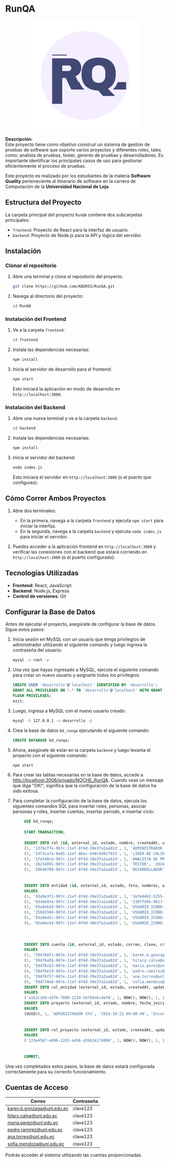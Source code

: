 
# RunQA
<div align="center">
  <img src="frontend/public/logo192.png" width="350px" alt="Logo de Quizizz" style="display: inline-block;">
</div>

**Descripción**:  
Este proyecto tiene como objetivo construir un sistema de gestión de pruebas de software que soporte varios proyectos y diferentes roles, tales como: analista de pruebas, tester, gerente de pruebas y desarrolladores. Es importante identificar los principales casos de uso para gestionar eficientemente el proceso de pruebas.

Este proyecto es realizado por los estudiantes de la materia **Software Quality** perteneciente al itinerario de software en la carrera de Computación de la **Universidad Nacional de Loja**.

## Estructura del Proyecto

La carpeta principal del proyecto `RunQA` contiene dos subcarpetas principales:

- `frontend`: Proyecto de React para la interfaz de usuario.
- `backend`: Proyecto de Node.js para la API y lógica del servidor.

## Instalación

### Clonar el repositorio

1. Abre una terminal y clona el repositorio del proyecto.

   ```bash
   git clone https://github.com/KBGR55/RunQA.git
   ```

2. Navega al directorio del proyecto:

   ```bash
   cd RunQA
   ```

### Instalación del Frontend

1. Ve a la carpeta `frontend`:

   ```bash
   cd frontend
   ```

2. Instala las dependencias necesarias:

   ```bash
   npm install
   ```

3. Inicia el servidor de desarrollo para el frontend:

   ```bash
   npm start
   ```

   Esto iniciará la aplicación en modo de desarrollo en `http://localhost:3000`.

### Instalación del Backend

1. Abre una nueva terminal y ve a la carpeta `backend`:

   ```bash
   cd backend
   ```

2. Instala las dependencias necesarias:

   ```bash
   npm install
   ```

3. Inicia el servidor del backend:

   ```bash
   node index.js
   ```

   Esto iniciará el servidor en `http://localhost:3000` (o el puerto que configures).

## Cómo Correr Ambos Proyectos

1. Abre dos terminales:

   - En la primera, navega a la carpeta `frontend` y ejecuta `npm start` para iniciar la interfaz.
   - En la segunda, navega a la carpeta `backend` y ejecuta `node index.js` para iniciar el servidor.

2. Puedes acceder a la aplicación frontend en `http://localhost:3000` y verificar las conexiones con el backend que estará corriendo en `http://localhost:3000` (o el puerto configurado).

## Tecnologías Utilizadas

- **Frontend**: React, JavaScript
- **Backend**: Node.js, Express
- **Control de versiones**: Git
## Configurar la Base de Datos

Antes de ejecutar el proyecto, asegúrate de configurar la base de datos. Sigue estos pasos:

1. Inicia sesión en MySQL con un usuario que tenga privilegios de administrador utilizando el siguiente comando y luego ingresa la contraseña del usuario:

    ```bash
    mysql -u root -p
    ```

2. Una vez que hayas ingresado a MySQL, ejecuta el siguiente comando para crear un nuevo usuario y asignarle todos los privilegios:

    ```sql
    CREATE USER 'desarrollo'@'localhost' IDENTIFIED BY 'desarrollo';
    GRANT ALL PRIVILEGES ON *.* TO 'desarrollo'@'localhost' WITH GRANT OPTION;
    FLUSH PRIVILEGES;
    exit;
    ```

3. Luego, ingresa a MySQL con el nuevo usuario creado:

    ```bash
    mysql -h 127.0.0.1 -u desarrollo -p
    ```

4. Crea la base de datos `bd_runqa` ejecutando el siguiente comando: 
    ```sql
    CREATE DATABASE bd_runqa;
    ```
5. Ahora, asegúrate de estar en la carpeta `backend` y luego levanta el proyecto con el siguiente comando:

    ```bash
    npm start
    ```

6. Para crear las tablas necesarias en la base de datos, accede a [http://localhost:3006/privado/NOCHE_RunQA](http://localhost:3006/privado/NOCHE_RunQA). Cuando veas un mensaje que diga "OK!", significa que la configuración de la base de datos ha sido exitosa.

7. Para completar la configuración de la base de datos, ejecuta los siguientes comandos SQL para insertar roles, personas, asociar personas y roles, insertar cuentas, insertar periodo, e insertar ciclo:

    ```sql
         USE bd_runqa;

         START TRANSACTION;

         INSERT INTO rol (id, external_id, estado, nombre, createdAt, updatedAt) VALUES
         (1, '1376cf7e-907c-11ef-8f4d-30e37a2aa82d', 1, 'ADMINISTRADOR SYS', '2024-10-19 05:30:36', '2024-10-19 05:30:36'),
         (2, '2df3ca7a-8e05-11ef-80ac-b48c9d91f915', 1, 'LIDER DE CALIDAD', '2024-10-19 05:30:36', '2024-10-19 05:30:36'),
         (3, '1fe548cb-907c-11ef-8f4d-30e37a2aa82d', 1, 'ANALISTA DE PRUEBAS', '2024-10-19 05:30:36', '2024-10-19 05:30:36'),
         (4, '26214891-907c-11ef-8f4d-30e37a2aa82d', 1, 'TESTER', '2024-10-19 05:30:36', '2024-10-19 05:30:36'),
         (5, '29b40789-907c-11ef-8f4d-30e37a2aa82d', 1, 'DESARROLLADOR', '2024-10-19 05:30:36', '2024-10-19 05:30:36');


         INSERT INTO entidad (id, external_id, estado, foto, nombres, apellidos, fecha_nacimiento, telefono, createdAt, updatedAt) 
         VALUES 
         (1, '93a9e3f1-907c-11ef-8f4d-30e37a2aa82d', 1, '3efe8462-5255-4839-b694-c269ca4475b3.jpeg', 'KAREN BRIGITH', 'GONZAGA RIVAS', '2003-12-05 00:00:00', '0980735353', '2024-10-22 08:50:19', '2024-10-22 08:50:19'),
         (2, '93a9e97e-907c-11ef-8f4d-30e37a2aa82d', 1, '2307fd96-9917-4da1-a666-90d0711162c3.jpeg', 'HILARY MADELEY', 'CALVA CAMACHO', '1995-08-15 00:00:00', '0987654321', '2024-10-22 08:50:19', '2024-10-22 08:50:19'),
         (3, '93a9eb2d-907c-11ef-8f4d-30e37a2aa82d', 1, 'USUARIO_ICONO.png', 'MARÍA ELENA', 'PÉREZ MARTÍNEZ', '1998-03-22 00:00:00', '0980123456', '2024-10-22 08:50:19', '2024-10-22 08:50:19'),
         (4, '25b65566-907d-11ef-8f4d-30e37a2aa82d', 1, 'USUARIO_ICONO.png', 'PEDRO ANTONIO', 'RAMÍREZ VARGAS', '1987-07-30 00:00:00', '0998765432', '2024-10-22 08:50:19', '2024-10-22 08:50:19'),
         (5, '93a9ed2c-907c-11ef-8f4d-30e37a2aa82d', 1, 'USUARIO_ICONO.png', 'ANA MARÍA', 'TORRES QUINTERO', '2000-11-10 00:00:00', '0976543210', '2024-10-22 08:50:19', '2024-10-22 08:50:19'),
         (6, '93a9ee14-907c-11ef-8f4d-30e37a2aa82d', 1, 'USUARIO_ICONO.png', 'SOFÍA ALEJANDRA', 'MENDOZA PÉREZ', '2003-12-05 00:00:00', '0980735353', '2024-10-22 08:50:19', '2024-10-22 08:50:19');



         INSERT INTO cuenta (id, external_id, estado, correo, clave, createdAt, updatedAt, id_entidad) 
         VALUES 
         (1, '594760f1-907e-11ef-8f4d-30e37a2aa82d', 1, 'karen.b.gonzaga@unl.edu.ec', '$2a$08$vcbwdzAoBjH027Yt6B9PwO3G65afLhrMfejne1EJ7uoPGuLslHLC6', '2024-10-22 09:03:00', '2024-10-22 09:03:00', 1),
         (2, '59476a5b-907e-11ef-8f4d-30e37a2aa82d', 1, 'hilary.calva@unl.edu.ec', '$2a$08$vcbwdzAoBjH027Yt6B9PwO3G65afLhrMfejne1EJ7uoPGuLslHLC6', '2024-10-22 09:03:00', '2024-10-22 09:03:00', 2),
         (3, '59476cb2-907e-11ef-8f4d-30e37a2aa82d', 1, 'maria.perez@unl.edu.ec', '$2a$08$vcbwdzAoBjH027Yt6B9PwO3G65afLhrMfejne1EJ7uoPGuLslHLC6', '2024-10-22 09:03:00', '2024-10-22 09:03:00', 3),
         (4, '59476e19-907e-11ef-8f4d-30e37a2aa82d', 1, 'pedro.ramirez@unl.edu.ec', '$2a$08$vcbwdzAoBjH027Yt6B9PwO3G65afLhrMfejne1EJ7uoPGuLslHLC6', '2024-10-22 09:03:00', '2024-10-22 09:03:00', 4),
         (5, '59476f57-907e-11ef-8f4d-30e37a2aa82d', 1, 'ana.torres@unl.edu.ec', '$2a$08$vcbwdzAoBjH027Yt6B9PwO3G65afLhrMfejne1EJ7uoPGuLslHLC6', '2024-10-22 09:03:00', '2024-10-22 09:03:00', 5),
         (6, '594770e6-907e-11ef-8f4d-30e37a2aa82d', 1, 'sofia.mendoza@unl.edu.ec', '$2a$08$vcbwdzAoBjH027Yt6B9PwO3G65afLhrMfejne1EJ7uoPGuLslHLC6', '2024-10-22 09:03:00', '2024-10-22 09:03:00', 6);
         INSERT INTO rol_entidad (external_id, estado, createdAt, updatedAt, id_entidad, id_rol)
         VALUES 
         ('a1b2c3d4-e5f6-7890-1234-56789abcdef0', 1, NOW(), NOW(), 1, 1);
         INSERT INTO proyecto (external_id, estado, nombre, fecha_inicio, descripcion, createdAt, updatedAt)
         VALUES
         (UUID(), 1, 'ADMINISTRADOR SYS', '2024-10-22 09:08:40', 'Encargado de gestionar el sistema', NOW(), NOW());


         INSERT INTO rol_proyecto (external_id, estado, createdAt, updatedAt, id_proyecto, id_rol_entidad)
         VALUES 
         ('123e4567-e89b-12d3-a456-426614174000', 1, NOW(), NOW(), 1, 1);
      

         COMMIT;

   ```

Una vez completados estos pasos, la base de datos estará configurada correctamente para su correcto funcionamiento.
## Cuentas de Acceso

| Correo                     | Contraseña |
|----------------------------|------------|
| karen.b.gonzaga@unl.edu.ec | clave123   |
| hilary.calva@unl.edu.ec    | clave123   |
| maria.perez@unl.edu.ec     | clave123   |
| pedro.ramirez@unl.edu.ec   | clave123   |
| ana.torres@unl.edu.ec      | clave123   |
| sofia.mendoza@unl.edu.ec   | clave123   |

Podrás acceder al sistema utilizando las cuentas proporcionadas.